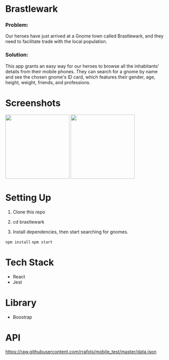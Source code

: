 # Brastlewark

### Problem:
Our heroes have just arrived at a Gnome town called Brastlewark, and they need to facilitate trade with the local population. 

### Solution:
This app grants an easy way for our heroes to browse all the inhabitants' details from their mobile phones. They can search for a gnome by name and see the chosen gnome's ID card, which features their gender, age, height, weight, friends, and professions. 


# Screenshots
<img src="https://user-images.githubusercontent.com/48656356/120252821-e1394d80-c285-11eb-94ae-bbb7049ea1d7.png" width="200">

<img src="https://user-images.githubusercontent.com/48656356/120252797-d41c5e80-c285-11eb-98f9-85956bf3fbf6.png" width="200">

# Setting Up

1) Clone this repo

 2) cd brastlewark

3) Install dependencies, then start searching for gnomes.

`npm install`
`npm start`

# Tech Stack

* React 
* Jest 

# Library
* Boostrap

# API
https://raw.githubusercontent.com/rrafols/mobile_test/master/data.json

